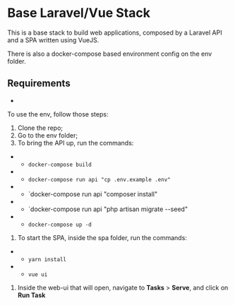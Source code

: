 # Base Laravel/Vue Stack

This is a base stack to build web applications, composed by a Laravel API and a SPA written using VueJS.

There is also a docker-compose based environment config on the env folder.

## Requirements
* 

To use the env, follow those steps:

1. Clone the repo;
1. Go to the env folder;
1. To bring the API up, run the commands:
* * `docker-compose build`
* * `docker-compose run api "cp .env.example .env"`
* * `docker-compose run api "composer install"
* * `docker-compose run api "php artisan migrate --seed"
* * `docker-compose up -d`
1. To start the SPA, inside the spa folder, run the commands:
* * `yarn install`
* * `vue ui`
1. Inside the web-ui that will open, navigate to **Tasks** > **Serve**, and click on **Run Task**
